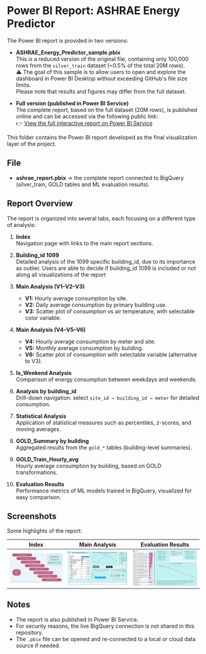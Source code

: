 # Power BI Report: ASHRAE Energy Predictor

The Power BI report is provided in two versions:

- **ASHRAE_Energy_Predictor_sample.pbix**  
  This is a reduced version of the original file, containing only 100,000 rows from the `silver_train` dataset (~0.5% of the total 20M rows).  
  ⚠️ The goal of this sample is to allow users to open and explore the dashboard in Power BI Desktop without exceeding GitHub's file size limits.  
  Please note that results and figures may differ from the full dataset.

- **Full version (published in Power BI Service)**  
  The complete report, based on the full dataset (20M rows), is published online and can be accessed via the following public link:  
  👉 [View the full interactive report on Power BI Service](https://app.powerbi.com/view?r=eyJrIjoiZDU3MDMzZTEtNDJmYy00NTBkLWIxNGMtMWZiNjBkNmU2NzhkIiwidCI6ImJlNDY1NWRmLWFjNzMtNDAxZi1hN2FlLTE5OGMzYjcyZDBjNiIsImMiOjh9)


This folder contains the Power BI report developed as the final visualization layer of the project.

## File
- **ashrae_report.pbix** → the complete report connected to BigQuery (silver_train, GOLD tables and ML evaluation results).

## Report Overview
The report is organized into several tabs, each focusing on a different type of analysis:

1. **Index**  
   Navigation page with links to the main report sections.

2. **Building_id 1099**  
   Detailed analysis of the 1099 specific building_id, due to its importance as outlier.
   Users are able to decide if building_id 1099 is included or not along all visualizations of the report

3. **Main Analysis (V1–V2–V3)**  
   - **V1:** Hourly average consumption by site.  
   - **V2:** Daily average consumption by primary building use.  
   - **V3:** Scatter plot of consumption vs air temperature, with selectable color variable.  

4. **Main Analysis (V4–V5–V6)**  
   - **V4:** Hourly average consumption by meter and site.  
   - **V5:** Monthly average consumption by building.  
   - **V6:** Scatter plot of consumption with selectable variable (alternative to V3).

5. **Is_Weekend Analysis**  
   Comparison of energy consumption between weekdays and weekends.

6. **Analysis by building_id**  
   Drill-down navigation: select `site_id → building_id → meter` for detailed consumption.

7. **Statistical Analysis**  
   Application of statistical measures such as percentiles, z-scores, and moving averages.

8. **GOLD_Summary by building**  
   Aggregated results from the `gold_*` tables (building-level summaries).

9. **GOLD_Train_Hourly_avg**  
   Hourly average consumption by building, based on GOLD transformations.

10. **Evaluation Results**  
    Performance metrics of ML models trained in BigQuery, visualized for easy comparison.

## Screenshots
Some highlights of the report:

| Index | Main Analysis | Evaluation Results |
|-------|---------------|--------------------|
| ![Index](../images/index_power_bi.png) | ![Main Analysis](../images/main_analysis_power_bi.png) | ![Evaluation](../images/evaluation_results_power_bi.png) |

## Notes
- The report is also published in Power BI Service.  
- For security reasons, the live BigQuery connection is not shared in this repository.  
- The `.pbix` file can be opened and re-connected to a local or cloud data source if needed.
